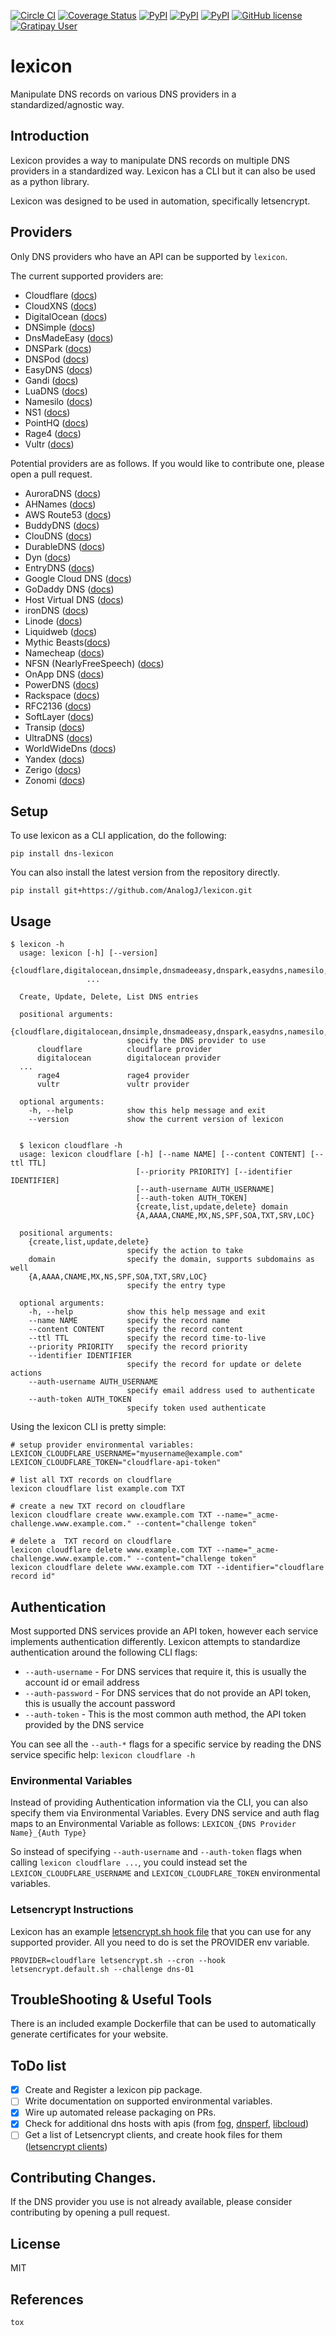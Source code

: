 [![Circle CI](https://circleci.com/gh/AnalogJ/lexicon.svg?style=shield)](https://circleci.com/gh/AnalogJ/lexicon)
[![Coverage Status](https://coveralls.io/repos/github/AnalogJ/lexicon/badge.svg)](https://coveralls.io/github/AnalogJ/lexicon?branch=master)
[![PyPI](https://img.shields.io/pypi/dm/dns-lexicon.svg)](https://pypi.python.org/pypi/dns-lexicon)
[![PyPI](https://img.shields.io/pypi/v/dns-lexicon.svg)](https://pypi.python.org/pypi/dns-lexicon)
[![PyPI](https://img.shields.io/pypi/pyversions/dns-lexicon.svg)](https://pypi.python.org/pypi/dns-lexicon)
[![GitHub license](https://img.shields.io/github/license/AnalogJ/lexicon.svg)](https://github.com/AnalogJ/lexicon/blob/master/LICENSE)
[![Gratipay User](https://img.shields.io/gratipay/user/analogj.svg)](https://gratipay.com/~AnalogJ/)

# lexicon
Manipulate DNS records on various DNS providers in a standardized/agnostic way. 

## Introduction
Lexicon provides a way to manipulate DNS records on multiple DNS providers in a standardized way. 
Lexicon has a CLI but it can also be used as a python library. 

Lexicon was designed to be used in automation, specifically letsencrypt.

## Providers
Only DNS providers who have an API can be supported by `lexicon`. 

The current supported providers are:

- Cloudflare ([docs](https://api.cloudflare.com/#endpoints))
- CloudXNS ([docs](https://www.cloudxns.net/Support/lists/cid/17.html))
- DigitalOcean ([docs](https://developers.digitalocean.com/documentation/v2/#create-a-new-domain))
- DNSimple ([docs](https://developer.dnsimple.com/))
- DnsMadeEasy ([docs](http://www.dnsmadeeasy.com/integration/pdf/API-Docv2.pdf))
- DNSPark ([docs](https://dnspark.zendesk.com/entries/31210577-REST-API-DNS-Documentation))
- DNSPod ([docs](https://support.dnspod.cn/Support/api))
- EasyDNS ([docs](http://docs.sandbox.rest.easydns.net/))
- Gandi ([docs](http://doc.rpc.gandi.net/))
- LuaDNS ([docs](http://www.luadns.com/api.html))
- Namesilo ([docs](https://www.namesilo.com/api_reference.php))
- NS1 ([docs](https://ns1.com/api/))
- PointHQ ([docs](https://pointhq.com/api/docs))
- Rage4 ([docs](https://gbshouse.uservoice.com/knowledgebase/articles/109834-rage4-dns-developers-api))
- Vultr ([docs](https://www.vultr.com/api/))

Potential providers are as follows. If you would like to contribute one, please open a pull request.

- AuroraDNS ([docs](https://www.pcextreme.com/aurora/dns))
- AHNames ([docs](https://ahnames.com/en/resellers?tab=2))
- AWS Route53 ([docs](https://docs.aws.amazon.com/Route53/latest/APIReference/Welcome.html))
- BuddyDNS ([docs](https://www.buddyns.com/support/api/v2/))
- ClouDNS ([docs](https://www.cloudns.net/wiki/article/56/))
- DurableDNS ([docs](https://durabledns.com/wiki/doku.php/ddns))
- Dyn ([docs](https://help.dyn.com/dns-api-knowledge-base/))
- EntryDNS ([docs](https://entrydns.net/help))
- Google Cloud DNS ([docs](https://cloud.google.com/dns/api/v1/))
- GoDaddy DNS ([docs](https://developer.godaddy.com/getstarted#access))
- Host Virtual DNS ([docs](https://github.com/hostvirtual/hostvirtual-python-sdk/blob/master/hostvirtual.py))
- ironDNS ([docs](https://www.irondns.net/download/soapapiguide.pdf;jsessionid=02A1029AA9FB8BACD2048A60F54668C0))
- Linode ([docs](https://www.linode.com/api/dns))
- Liquidweb ([docs](https://www.liquidweb.com/storm/api/docs/v1/Network/DNS/Zone.html))
- Mythic Beasts([docs](https://www.mythic-beasts.com/support/api/primary))
- Namecheap ([docs](https://www.namecheap.com/support/api/methods.aspx))
- NFSN (NearlyFreeSpeech) ([docs](https://api.nearlyfreespeech.net/))
- OnApp DNS ([docs](https://docs.onapp.com/display/3api/DNS+Zones))
- PowerDNS ([docs](https://doc.powerdns.com/md/httpapi/api_spec/))
- Rackspace ([docs](https://developer.rackspace.com/docs/cloud-dns/v1/developer-guide/))
- RFC2136 ([docs](https://en.wikipedia.org/wiki/Dynamic_DNS))
- SoftLayer ([docs](https://sldn.softlayer.com/article/REST#HTTP_Request_Types))
- Transip ([docs](https://www.transip.nl/transip/api/))
- UltraDNS ([docs](https://restapi.ultradns.com/v1/docs))
- WorldWideDns ([docs](https://www.worldwidedns.net/dns_api_protocol.asp))
- Yandex ([docs](https://tech.yandex.com/domain/doc/reference/dns-add-docpage/))
- Zerigo ([docs](https://www.zerigo.com/managed-dns/rest-api))
- Zonomi ([docs](http://zonomi.com/app/dns/dyndns.jsp))

## Setup
To use lexicon as a CLI application, do the following:
	
	pip install dns-lexicon

You can also install the latest version from the repository directly. 
 
	pip install git+https://github.com/AnalogJ/lexicon.git
			
## Usage

	$ lexicon -h
      usage: lexicon [-h] [--version]
                     {cloudflare,digitalocean,dnsimple,dnsmadeeasy,dnspark,easydns,namesilo,nsone,pointhq,rage4,vultr}
                     ...
    
      Create, Update, Delete, List DNS entries
    
      positional arguments:
        {cloudflare,digitalocean,dnsimple,dnsmadeeasy,dnspark,easydns,namesilo,nsone,pointhq,rage4,vultr}
                              specify the DNS provider to use
          cloudflare          cloudflare provider
          digitalocean        digitalocean provider
      ...
          rage4               rage4 provider
          vultr               vultr provider
    
      optional arguments:
        -h, --help            show this help message and exit
        --version             show the current version of lexicon
    
    
      $ lexicon cloudflare -h
      usage: lexicon cloudflare [-h] [--name NAME] [--content CONTENT] [--ttl TTL]
                                [--priority PRIORITY] [--identifier IDENTIFIER]
                                [--auth-username AUTH_USERNAME]
                                [--auth-token AUTH_TOKEN]
                                {create,list,update,delete} domain
                                {A,AAAA,CNAME,MX,NS,SPF,SOA,TXT,SRV,LOC}
    
      positional arguments:
        {create,list,update,delete}
                              specify the action to take
        domain                specify the domain, supports subdomains as well
        {A,AAAA,CNAME,MX,NS,SPF,SOA,TXT,SRV,LOC}
                              specify the entry type
    
      optional arguments:
        -h, --help            show this help message and exit
        --name NAME           specify the record name
        --content CONTENT     specify the record content
        --ttl TTL             specify the record time-to-live
        --priority PRIORITY   specify the record priority
        --identifier IDENTIFIER
                              specify the record for update or delete actions
        --auth-username AUTH_USERNAME
                              specify email address used to authenticate
        --auth-token AUTH_TOKEN
                              specify token used authenticate

Using the lexicon CLI is pretty simple:

	# setup provider environmental variables:
	LEXICON_CLOUDFLARE_USERNAME="myusername@example.com"
	LEXICON_CLOUDFLARE_TOKEN="cloudflare-api-token"
	
	# list all TXT records on cloudflare
	lexicon cloudflare list example.com TXT
	
	# create a new TXT record on cloudflare
	lexicon cloudflare create www.example.com TXT --name="_acme-challenge.www.example.com." --content="challenge token"

	# delete a  TXT record on cloudflare
	lexicon cloudflare delete www.example.com TXT --name="_acme-challenge.www.example.com." --content="challenge token"
	lexicon cloudflare delete www.example.com TXT --identifier="cloudflare record id"

## Authentication
Most supported DNS services provide an API token, however each service implements authentication differently.
Lexicon attempts to standardize authentication around the following CLI flags:
 
- `--auth-username` - For DNS services that require it, this is usually the account id or email address
- `--auth-password` - For DNS services that do not provide an API token, this is usually the account password
- `--auth-token` - This is the most common auth method, the API token provided by the DNS service
 
You can see all the `--auth-*` flags for a specific service by reading the DNS service specific help: `lexicon cloudflare -h`

### Environmental Variables
Instead of providing Authentication information via the CLI, you can also specify them via Environmental Variables.
Every DNS service and auth flag maps to an Environmental Variable as follows: `LEXICON_{DNS Provider Name}_{Auth Type}`

So instead of specifying `--auth-username` and `--auth-token` flags when calling `lexicon cloudflare ...`, 
you could instead set the `LEXICON_CLOUDFLARE_USERNAME` and `LEXICON_CLOUDFLARE_TOKEN` environmental variables.

### Letsencrypt Instructions
Lexicon has an example [letsencrypt.sh hook file](examples/letsencrypt.default.sh) that you can use for any supported provider. 
All you need to do is set the PROVIDER env variable. 

	PROVIDER=cloudflare letsencrypt.sh --cron --hook letsencrypt.default.sh --challenge dns-01
	

## TroubleShooting & Useful Tools
There is an included example Dockerfile that can be used to automatically generate certificates for your website.

## ToDo list

- [x] Create and Register a lexicon pip package. 
- [ ] Write documentation on supported environmental variables. 
- [x] Wire up automated release packaging on PRs.
- [x] Check for additional dns hosts with apis (from [fog](http://fog.io/about/provider_documentation.html), [dnsperf](http://www.dnsperf.com/), [libcloud](https://libcloud.readthedocs.io/en/latest/dns/supported_providers.html))
- [ ] Get a list of Letsencrypt clients, and create hook files for them ([letsencrypt clients](https://github.com/letsencrypt/letsencrypt/wiki/Links))

## Contributing Changes.
If the DNS provider you use is not already available, please consider contributing by opening a pull request. 

## License
MIT

## References

    tox

